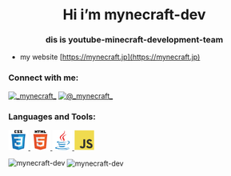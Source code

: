 <h1 align="center">Hi i’m mynecraft-dev</h1>
<h3 align="center">dis is youtube-minecraft-development-team</h3>

- my website [https://mynecraft.jp](https://mynecraft.jp)

<h3 align="left">Connect with me:</h3>
<p align="left">
<a href="https://twitter.com/_mynecraft_" target="blank"><img align="center" src="https://raw.githubusercontent.com/rahuldkjain/github-profile-readme-generator/master/src/images/icons/Social/twitter.svg" alt="_mynecraft_" height="30" width="40" /></a>
<a href="https://www.youtube.com/c/@_mynecraft_" target="blank"><img align="center" src="https://raw.githubusercontent.com/rahuldkjain/github-profile-readme-generator/master/src/images/icons/Social/youtube.svg" alt="@_mynecraft_" height="30" width="40" /></a>
</p>

<h3 align="left">Languages and Tools:</h3>
<p align="left"> <a href="https://www.w3schools.com/css/" target="_blank" rel="noreferrer"> <img src="https://raw.githubusercontent.com/devicons/devicon/master/icons/css3/css3-original-wordmark.svg" alt="css3" width="40" height="40"/> </a> <a href="https://www.w3.org/html/" target="_blank" rel="noreferrer"> <img src="https://raw.githubusercontent.com/devicons/devicon/master/icons/html5/html5-original-wordmark.svg" alt="html5" width="40" height="40"/> </a> <a href="https://www.java.com" target="_blank" rel="noreferrer"> <img src="https://raw.githubusercontent.com/devicons/devicon/master/icons/java/java-original.svg" alt="java" width="40" height="40"/> </a> <a href="https://developer.mozilla.org/en-US/docs/Web/JavaScript" target="_blank" rel="noreferrer"> <img src="https://raw.githubusercontent.com/devicons/devicon/master/icons/javascript/javascript-original.svg" alt="javascript" width="40" height="40"/> </a> </p>

<p><img align="left" src="https://github-readme-stats.vercel.app/api/top-langs?username=mynecraft-dev&show_icons=true&locale=en&layout=compact" alt="mynecraft-dev" /></p>

<p>&nbsp;<img align="center" src="https://github-readme-stats.vercel.app/api?username=mynecraft-dev&show_icons=true&locale=en" alt="mynecraft-dev" /></p>
